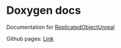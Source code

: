 # Doxygen docs
Documentation for [ReplicatedObjectUnreal](https://github.com/ArtemIyX/ReplicatedObjectUnreal)

Github pages: [Link](https://artemiyx.github.io/ReplicatedObjectUnrealDoc/annotated.html)
